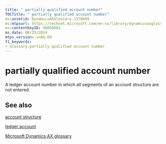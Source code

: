 ```yaml
---
title: " partially qualified account number"
TOCTitle: " partially qualified account number"
ms:assetid: DynamicsAXGlossary.1370459
ms:mtpsurl: https://technet.microsoft.com/en-us/library/dynamicsaxglossary.1370459(v=AX.60)
ms:contentKeyID: 36056862
ms.date: 08/25/2014
mtps_version: v=AX.60
f1_keywords:
- Glossary.partially qualified account number
---
```


# partially qualified account number

A ledger account number in which all segments of an account structure are not entered.

## See also

[account structure](account-structure.md)

[ledger account](ledger-account.md)

[Microsoft Dynamics AX glossary](glossary/microsoft-dynamics-ax-glossary.md)

  


